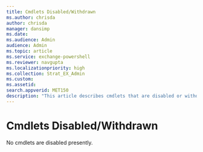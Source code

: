 ```yaml
---
title: Cmdlets Disabled/Withdrawn
ms.author: chrisda
author: chrisda
manager: dansimp
ms.date:
ms.audience: Admin
audience: Admin
ms.topic: article
ms.service: exchange-powershell
ms.reviewer: navgupta
ms.localizationpriority: high
ms.collection: Strat_EX_Admin
ms.custom:
ms.assetid:
search.appverid: MET150
description: "This article describes cmdlets that are disabled or withdrawn in the Exchange Online PowerShell V3 module."
---
```


# Cmdlets Disabled/Withdrawn

 No cmdlets are disabled presently.

